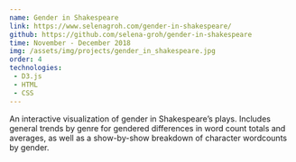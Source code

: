 ```yaml
---
name: Gender in Shakespeare
link: https://www.selenagroh.com/gender-in-shakespeare/
github: https://github.com/selena-groh/gender-in-shakespeare
time: November - December 2018
img: /assets/img/projects/gender_in_shakespeare.jpg
order: 4
technologies:
 - D3.js
 - HTML
 - CSS
---
```

An interactive visualization of gender in Shakespeare’s plays. Includes general trends by genre for gendered differences in word count totals and averages, as well as a show-by-show breakdown of character wordcounts by gender.
